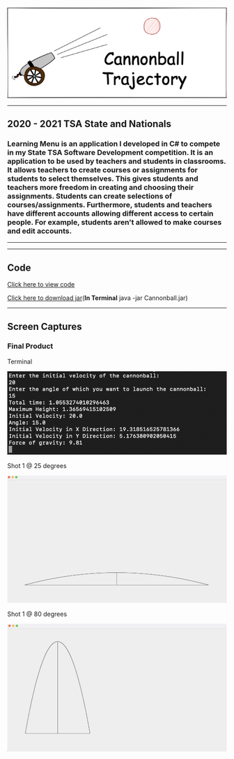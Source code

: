 ![Logo](CONTENTS/Cannonball.png)
___

## 2020 - 2021 TSA State and Nationals
### Learning Menu is an application I developed in C# to compete in my State TSA Software Development competition. It is an application to be used by teachers and students in classrooms. It allows teachers to create courses or assignments for students to select themselves. This gives students and teachers more freedom in creating and choosing their assignments. Students can create selections of courses/assignments. Furthermore, students and teachers have different accounts allowing different access to certain people. For example, students aren't allowed to make courses and edit accounts.  

___
___

## Code

[Click here to view code](https://github.com/ethanbowles03/2020CP2Project/blob/main/LearningMenu/src)

[Click here to download jar](https://github.com/ethanbowles03/2020-2021Prg2Port/blob/main/Cannon/src/Cannonball.jar?raw=true)(**In Terminal** java -jar Cannonball.jar)

___

## Screen Captures

### Final Product
 
Terminal

![img](CONTENTS/TermShot.PNG)

Shot 1 @ 25 degrees

![img](CONTENTS/Shot1.PNG)

Shot 1 @ 80 degrees

![img](CONTENTS/Shot2.png)



